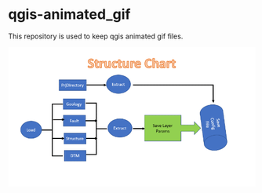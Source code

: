 # qgis-animated_gif
This repository is used to keep qgis animated gif files.
<p align="center">
<img src="plugin_structure_chart.gif">
</p>
